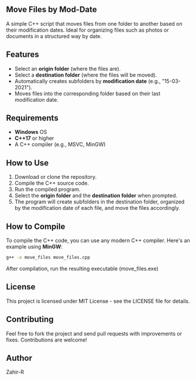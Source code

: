 ## Move Files by Mod-Date

A simple C++ script that moves files from one folder to another based on their modification dates. Ideal for organizing files such as photos or documents in a structured way by date.

## Features

- Select an **origin folder** (where the files are).
- Select a **destination folder** (where the files will be moved).
- Automatically creates subfolders by **modification date** (e.g., "15-03-2021").
- Moves files into the corresponding folder based on their last modification date.

## Requirements

- **Windows** OS
- **C++17** or higher
- A C++ compiler (e.g., MSVC, MinGW)

## How to Use

1. Download or clone the repository.
2. Compile the C++ source code.
3. Run the compiled program.
4. Select the **origin folder** and the **destination folder** when prompted.
5. The program will create subfolders in the destination folder, organized by the modification date of each file, and move the files accordingly.

## How to Compile

To compile the C++ code, you can use any modern C++ compiler. Here's an example using **MinGW**:

```bash
g++ -o move_files move_files.cpp
```
After compilation, run the resulting executable (move_files.exe)

## License
This project is licensed under MIT License - see the LICENSE file for details.

## Contributing
Feel free to fork the project and send pull requests with improvements or fixes.
Contributions are welcome!

## Author
Zahir-R
